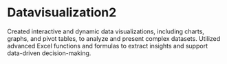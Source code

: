 # Datavisualization2
Created interactive and dynamic data visualizations, including charts, graphs, and pivot tables, to analyze and present complex datasets. Utilized advanced Excel functions and formulas to extract insights and support data-driven decision-making.
